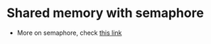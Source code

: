 # Shared memory with semaphore

* More on semaphore, check [this link](../../1_mutex-and-semaphore/2_semaphore/)